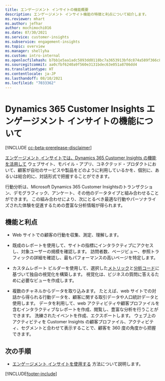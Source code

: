 ```yaml
---
title: エンゲージメント インサイトの機能概要
description: エンゲージメント インサイト機能の特徴と利点について紹介します。
ms.reviewer: mhart
ms.author: jefhar
author: mochimochi016
ms.date: 07/30/2021
ms.service: customer-insights
ms.subservice: engagement-insights
ms.topic: overview
ms.manager: shellyha
ms.custom: intro-internal
ms.openlocfilehash: b7bb1e5aa1adc5893dd0118bc7a3653913bfdc874a589f366c8c37152bbfef4d
ms.sourcegitcommit: aa0cfbf6240a9f560e3131bdec63e051a8786dd4
ms.translationtype: HT
ms.contentlocale: ja-JP
ms.lasthandoff: 08/10/2021
ms.locfileid: "7033362"
---
```

# <a name="about-dynamics-365-customer-insights-engagement-insights-capability"></a>Dynamics 365 Customer Insights エンゲージメント インサイトの機能について 

[!INCLUDE [cc-beta-prerelease-disclaimer](includes/cc-beta-prerelease-disclaimer.md)]

[エンゲージメント インサイトでは、Dynamics 365 Customer Insights の機能を活用して](https://dynamics.microsoft.com/ai/customer-insights/engagement-insights-capability/) ウェブサイト、モバイル・アプリ、コネクテッド・プロダクトにおいて、顧客が自社のサービスや製品をどのように利用しているかを、個別に、あるいは総合的に、対話形式で把握することができます。

行動分析は、Microsoft Dynamics 365 Customer Insightsのトランザクション、デモグラフィック、アンケート、その他のデータタイプと組み合わせることができます。 この組み合わせにより、次にとるべき最適な行動やパーソナライズされた体験を促進するための豊富な分析情報が得られます。

## <a name="features-and-benefits"></a>機能と利点

- Web サイトでの顧客の行動を収集、測定、理解します。

- 既成のレポートを使用して、サイトの指標にインタラクティブにアクセスし、対象ユーザーの規模を確認します。 訪問者数、ページビュー、参照トラフィックの詳細を確認し、最もパフォーマンスの高いページを特定します。

- カスタムレポート ビルダーを使用して、選択した[メトリック](glossary.md)と[分析コード](glossary.md)に基づいて独自の視覚化を構築します。 視覚化は、ビジネスの質問に答えるために必要なビューを作成します。

- 複数のチャネルからデータを取り込みます。 たとえば、web サイトでの対話から得られる行動データを、顧客に関する取引データや人口統計データと使用します。 データを利用して、web アクティビティや顧客プロファイルを含むインタラクティブなレポートを作成、閲覧し、豊富な分析を行うことができます。 洗練されたイベントを作成、エクスポートします。 ウェブ上のアクティビティを Customer Insights の顧客プロファイル、アクティビティ、セグメントと合わせて表示することで、顧客を 360 度の角度から把握できます。


## <a name="next-steps"></a>次の手順

- [エンゲージメント インサイトを使用する](get-started.md) 方法について説明します。


[!INCLUDE[footer-include](../includes/footer-banner.md)]